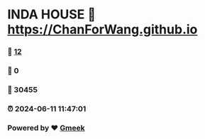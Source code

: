 # INDA HOUSE :link: https://ChanForWang.github.io 
### :page_facing_up: [12](https://ChanForWang.github.io/tag.html) 
### :speech_balloon: 0 
### :hibiscus: 30455 
### :alarm_clock: 2024-06-11 11:47:01 
### Powered by :heart: [Gmeek](https://github.com/Meekdai/Gmeek)
